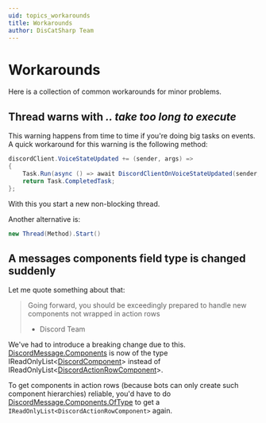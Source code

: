 ```yaml
---
uid: topics_workarounds
title: Workarounds
author: DisCatSharp Team
---
```


# Workarounds

Here is a collection of common workarounds for minor problems.

## Thread warns with _.. take too long to execute_

This warning happens from time to time if you're doing big tasks on events.
A quick workaround for this warning is the following method:

```cs
discordClient.VoiceStateUpdated += (sender, args) =>
{
    Task.Run(async () => await DiscordClientOnVoiceStateUpdated(sender, args));
    return Task.CompletedTask;
};
```

With this you start a new non-blocking thread.

Another alternative is:

```cs
new Thread(Method).Start()
```

## A messages components field type is changed suddenly

Let me quote something about that:

> Going forward, you should be exceedingly prepared to handle new components not wrapped in action rows
> - Discord Team

We've had to introduce a breaking change due to this.
[DiscordMessage.Components](xref:DisCatSharp.Entities.DiscordMessage.Components) is now of the type IReadOnlyList<[DiscordComponent](xref:DisCatSharp.Entities.DiscordComponent)> instead of IReadOnlyList<[DiscordActionRowComponent](xref:DisCatSharp.Entities.DiscordActionRowComponent)>.

To get components in action rows (because bots can only create such component hierarchies) reliable, you'd have to do [DiscordMessage.Components.OfType<DiscordActionRowComponent>](xref:System.Linq.Enumerable.OfType*) to get a `IReadOnlyList<DiscordActionRowComponent>` again.
